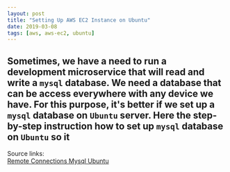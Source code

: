 ```yaml
---
layout: post
title: "Setting Up AWS EC2 Instance on Ubuntu"
date: 2019-03-08
tags: [aws, aws-ec2, ubuntu]
---
```


Sometimes, we have a need to run a development microservice that will read and write a `mysql` database. We need a database that can be access everywhere with any device we have. For this purpose, it's better if we set up a `mysql` database on `Ubuntu` server. Here the step-by-step instruction how to set up `mysql` database on `Ubuntu`
 so it
---

Source links:<br />
[Remote Connections Mysql Ubuntu](https://stackoverflow.com/questions/15663001/remote-connections-mysql-ubuntu)